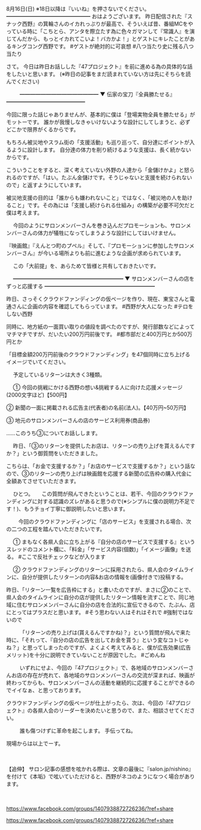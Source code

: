 8月16日(日) ※18日以降は『いいね』を押さないでください。
━━━━━━━━━━━━━━━━
おはようございます。
昨日配信された『スナック西野』の箕輪さんのイカれっぷりが最高で、そういえば昔、番組MCをやっている時に「こちとら、アンタを際立たす為に色々ガマンして『常識人』を演じてんだから、もっとイカれてこいよ！バカかよ！」とゲストにキレたことがあるキングコング西野です。
#ゲストが絶対的に可哀想
#八つ当たり史に残る八つ当たり

さて。
今日は昨日お話しした『47プロジェクト』を前に進める為の具体的な話をしたいと思います。
(※昨日の記事をまだ読まれていない方は先にそちらを読んでください)

　
　
━━━━━━━━━━━━━━━
▼ 伝家の宝刀『全員勝たせる』
━━━━━━━━━━━━━━━

今回に限った話じゃありませんが、基本的に僕は「登場実物全員を勝たせる」がモットーです。
誰かが我慢しなきゃいけないような設計にしてしまうと、必ずどこかで限界がくるからです。

もちろん被災地やスラム街の「支援活動」も巡り巡って、自分達にポイントが入るように設計します。
自分達の体力を削り続けるような支援は、長く続かないからです。

こういうことをすると、深く考えていない外野の人達から「金儲けかよ」と怒られるのですが、「はい。たぶん金儲けです。そうじゃないと支援を続けられないので」と返すようにしています。

被災地支援の目的は「誰からも嫌われないこと」ではなく、「被災地の人を助けること」です。その為には「支援し続けられる仕組み」の構築が必要不可欠だと僕は考えます。

　
今回のようにサロンメンバーさんを巻き込んだプロモーションも、サロンメンバーさんの体力が犠牲になってしまうような設計にしてはいけません。

『映画館』『えんとつ町のプペル』そして、『プロモーションに参加したサロンメンバーさん』が今いる場所よりも前に進むような企画が求められています。

　
この「大前提」を、あらためて皆様と共有しておきたいです。

　
━━━━━━━━━━━━━━━━━━━━━
▼ サロンメンバーさんの店をずっと応援する
━━━━━━━━━━━━━━━━━━━━━

昨日、さっそくクラウドファンディングの仮ページを作り、現在、東宝さんと電通さんに企画の内容を確認してもらっています。
#西野が大人になった
#テロをしない西野

同時に、地方紙の一面買い取りの値段を調べたのですが、発行部数などによってマチマチですが、だいたい200万円前後です。
#都市部だと400万円とか500万円とか

「目標金額200万円前後のクラウドファンディング」を47個同時に立ち上げるイメージでいてください。

　
予定しているリターンは大きく3種類。

　
① 今回の挑戦にかける西野の想い&挑戦する人に向けた応援メッセージ(2000文字ほど)【500円】

② 新聞の一面に掲載される広告主(代表者)の名前(法人)。【40万円~50万円】

③ 地元のサロンメンバーさんの店のサービス利用券(商品券)

……このうち③についてお話しします。

　
昨日、「③のリターンを提供したお店は、リターンの売り上げを貰えるんですか？」という御質問をいただきました。

こちらは、「お金で支援するか？」「お店のサービスで支援するか？」という話なので、③のリターンの売り上げは映画館を応援する新聞の広告枠の購入代金に全額あてさせていただきます。

　
ひとつ。
　
この質問が飛んできたということは、若干、今回のクラウドファンディングに対する認識のズレがあると思うので(※シンプルに僕の説明力不足です！)、もうチョイ丁寧に御説明したいと思います。

　　
今回のクラウドファンディングに「店のサービス」を支援される場合、次の二つの工程を踏んでいただきたいです。

　
① まもなく各県人会に立ち上がる『自分の店のサービスで支援する』というスレッドのコメント欄に、「料金」「サービス内容(個数)」「イメージ画像」を送る。
#ここで反社チェックなどが入ります

　
② クラウドファンディングのリターンに採用されたら、県人会のタイムラインに、自分が提供したリターンの内容&お店の情報を(画像付きで)投稿する。
　

昨日、「リターン一覧を広告枠にする」と書いたのですが、まさに②のことで、県人会のタイムラインに自分の店が提供したリターン情報を流すことで、同じ地域に住むサロンメンバーさんに自分の店を合法的に宣伝できるので、たぶん、店にとってはプラスだと思います。
#そう思わない人はそれはそれで
#強制ではないので

　
　
「リターンの売り上げは(貰えるんですかね)？」という質問が飛んで来た時に、「それって、『自分の店の広告を出してお金を貰う』という変なコトじゃね？」と思ってしまったのですが、よくよく考えてみると、僕が広告効果(広告メリット)を十分に説明できていないことが原因でした。
#ごめんね

　
　
いずれにせよ、今回の『47プロジェクト』で、各地域のサロンメンバーさんお店の存在が売れて、各地域のサロンメンバーさんの交流が深まれば、映画が終わってからも、サロンメンバーさんの活動を継続的に応援することができるのでイイなぁ、と思っております。

クラウドファンディングの仮ページが仕上がったら、次は、今回の『47プロジェクト』の各県人会のリーダーを決めたいと思うので、また、相談させてください。

　
　
誰も傷つけずに革命を起こします。
手伝ってね。

現場からは以上でーす。

　

【追伸】
サロン記事の感想を呟かれる際は、文章の最後に『salon.jp/nishino』を付けて《本垢》で呟いていただけると、西野がネコのようになつく場合があります。

　

https://www.facebook.com/groups/1407938872726236/?ref=share

https://www.facebook.com/groups/1407938872726236/?ref=share

